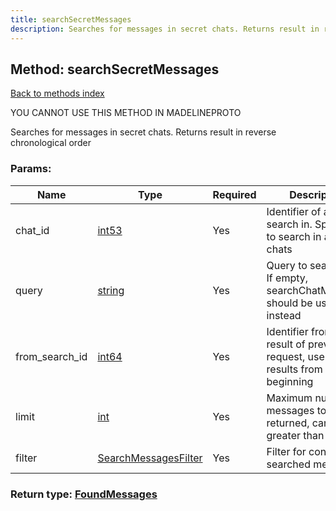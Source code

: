 ```yaml
---
title: searchSecretMessages
description: Searches for messages in secret chats. Returns result in reverse chronological order
---
```

## Method: searchSecretMessages  
[Back to methods index](index.md)


YOU CANNOT USE THIS METHOD IN MADELINEPROTO


Searches for messages in secret chats. Returns result in reverse chronological order

### Params:

| Name     |    Type       | Required | Description |
|----------|---------------|----------|-------------|
|chat\_id|[int53](../types/int53.md) | Yes|Identifier of a chat to search in. Specify 0 to search in all secret chats|
|query|[string](../types/string.md) | Yes|Query to search for. If empty, searchChatMessages should be used instead|
|from\_search\_id|[int64](../constructors/int64.md) | Yes|Identifier from the result of previous request, use 0 to get results from the beginning|
|limit|[int](../types/int.md) | Yes|Maximum number of messages to be returned, can't be greater than 100|
|filter|[SearchMessagesFilter](../types/SearchMessagesFilter.md) | Yes|Filter for content of searched messages|


### Return type: [FoundMessages](../types/FoundMessages.md)

